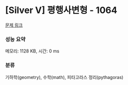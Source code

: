 # [Silver V] 평행사변형 - 1064 

[문제 링크](https://www.acmicpc.net/problem/1064) 

### 성능 요약

메모리: 1128 KB, 시간: 0 ms

### 분류

기하학(geometry), 수학(math), 피타고라스 정리(pythagoras)

